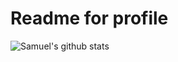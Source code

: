 # Readme for profile

![Samuel's github stats](https://github-readme-stats.vercel.app/api?username=SamuelD-Data&show_icons=true)